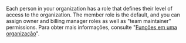 Each person in your organization has a role that defines their level of access to the organization. The member role is the default, and you can assign owner and billing manager roles as well as "team maintainer" permissions. Para obter mais informações, consulte "[Funções em uma organização](/organizations/managing-peoples-access-to-your-organization-with-roles/roles-in-an-organization)".

